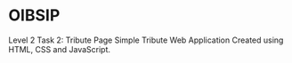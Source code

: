 # OIBSIP
Level 2 Task 2: Tribute Page
Simple Tribute Web Application Created using HTML, CSS and JavaScript. 
